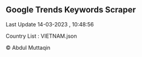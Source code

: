 

## Google Trends Keywords Scraper 
 
Last Update 14-03-2023 , 10:48:56

Country List :
VIETNAM.json



© Abdul Muttaqin 
